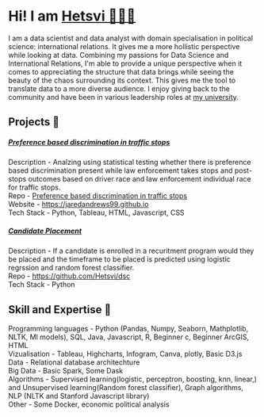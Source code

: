 # Hi! I am [Hetsvi 👩🏻‍💻](https://www.linkedin.com/in/hetsvi)
I am a data scientist and data analyst with domain specialisation in political science: international relations. It gives me a more hollistic perspective while looking at data. Combining my passions for Data Science and International Relations, I'm able to provide a unique perspective when it comes to appreciating the structure that data brings while seeing the beauty of the chaos surrounding its context. This gives me the tool to translate data to a more diverse audience. I enjoy giving back to the community and have been in various leadership roles at [my university](https://sixth.ucsd.edu/student-life/involvement-opportunities/student-council/index.html).

## Projects 💜

##### [Preference based discrimination in traffic stops](https://jaredandrews99.github.io)  

Description - Analzing using statistical testing whether there is preference based discrimination present while law enforcement takes stops and post-stops outcomes based on driver race and law enforcement individual race for traffic stops.   
Repo - [Preference based discrimination in traffic stops](https://github.com/Hetsvi/Preference-based-discrimination-in-traffic-stops)  
Website - https://jaredandrews99.github.io  
Tech Stack - Python, Tableau, HTML, Javascript, CSS 

##### [Candidate Placement](https://github.com/Hetsvi/dsc/blob/main/Candidate%20Placement.ipynb)  
Description - If a candidate is enrolled in a recuritment program would they be placed and the timeframe to be placed is predicted using logistic regrssion and random forest classifier.  
Repo - https://github.com/Hetsvi/dsc  
Tech Stack - Python  


## Skill and Expertise 🧿
Programming languages - Python (Pandas, Numpy, Seaborn, Mathplotlib, NLTK, Ml models), SQL, Java, Javascript, R, Beginner c, Beginner ArcGIS, HTML  
Vizualisation - Tableau, Highcharts, Infogram, Canva, plotly, Basic D3.js  
Data - Relational database architechture  
Big Data - Basic Spark, Some Dask  
Algorithms - Supervised learning(logistic, perceptron, boosting, knn, linear,) and Unsupervised learning(Random forest classifier), Graph algorithms, NLP (NLTK and Stanford Javascript library)  
Other - Some Docker, economic political analysis  

